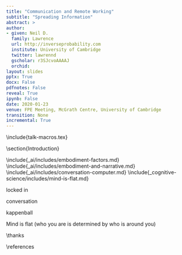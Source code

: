 ```yaml
---
title: "Communication and Remote Working"
subtitle: "Spreading Information"
abstract: >
author: 
- given: Neil D. 
  family: Lawrence 
  url: http://inverseprobability.com 
  institute: University of Cambridge
  twitter: lawrennd 
  gscholar: r3SJcvoAAAAJ 
  orchid: 
layout: slides
pptx: True
docx: False
pdfnotes: False
reveal: True
ipynb: False
date: 2020-01-23
venue: FPE Meeting, McGrath Centre, University of Cambridge
transition: None
incremental: True
---
```


\include{talk-macros.tex}

\section{Introduction}

\include{_ai/includes/embodiment-factors.md}
\include{_ai/includes/embodiment-and-narrative.md}
\include{_ai/includes/conversation-computer.md}
\include{_cognitive-science/includes/mind-is-flat.md}

locked in

conversation

kappenball

Mind is flat (who you are is determined by who is around you)

\thanks

\references
